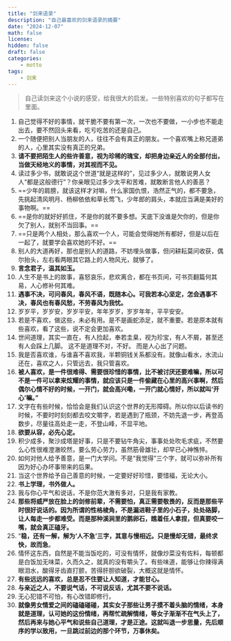 ```yaml
---
title: "剑来语录"
description: "自己最喜欢的剑来语录的摘要"
date: "2024-12-07"
math: false
license: 
hidden: false
draft: false 
categories: 
    - motto
tags:
    - 剑来
---
```


> 自己读剑来这个小说的感受，给我很大的启发。一些特别喜欢的句子都写在里面。

1. 自己觉得不好的事情，就干脆不要有第一次，一次也不要做，一小步也不能走出去，要不然回头来看，吃亏吃苦的还是自己。
2. 一个随便把别人当朋友的人，往往不会有真正的朋友。一个喜欢嘴上称兄道弟的人，心里其实没有真正的兄弟。
3. **请不要把陌生人的些许善意，视为珍稀的瑰宝，却把身边亲近人的全部付出，当做天经地义的事情，对其视而不见。**
4. 读过多少书，就敢说这个世道“就是这样的”，见过多少人，就敢说男人女人“都是这般德行”？你亲眼见过多少太平和苦难，就敢断言他人的善恶？
5. ==少年的肩膀，就该这样才对嘛，什么家国仇恨，浩然正气的，都不要急，先挑起清风明月、杨柳依依和草长莺飞，少年郎的肩头，本就应当满是美好的事物啊。==
6. ==是你的就好好抓住，不是你的就不要多想。天底下没谁是欠你的，但是你欠了别人，就别不当回事。==
7. ==只是两个人相处，那么喜欢一个人，可能会觉得她所有都好，但是以后在一起了，就要学会喜欢她的不好。==
8. 别人的大道再好，那也是别人的道路，不妨埋头做事，但问耕耘莫问收获，偶尔抬头，左右看两眼其它路上的人物风光，就够了。
9. **言念君子，温其如玉。**
10. 人生不是书上的故事，喜怒哀乐，悲欢离合，都在书页间，可书页翻篇何其易，人心修补何其难。
11. **遇事不决，可问春风，春风不语，既随本心。可我若本心坚定，怎会遇事不决，春风也有春风愁，不劳春风为我忧。**
12. 岁岁平，岁岁安，岁岁平安，年年岁岁，岁岁年年，平平安安。
13. 若是不喜欢，做这些，未必有用。是不是画蛇添足，就不重要。若是原本就有些喜欢，看了这些，说不定会更加喜欢。
14. 世间道理，其实一直在，有人捡起，奉若圭臬，视为珍宝，有人不屑，甚至还有人会踩上几脚。 这不是道理不对，不好。 而是人心出了问题。 
15. 我是否喜欢谁，与谁喜不喜欢我，半颗铜钱关系都没有。就像山看水，水流山还在，喜欢之人，只管远去，我只管喜欢。
16. **被人喜欢，是一件很难得、需要很珍惜的事情，比不被讨厌还要难嘛，所以可不是一件可以拿来炫耀的事情，就应该只是一件偷藏在心里的高兴事啊，然后偶尔心情不好的时候，一开门，就会高兴嘞，一开门就心情好，所以就叫‘开心’嘛。”**
17. 文字在有些时候，恰恰会是我们认识这个世界的无形障碍。所以你以后读书的时候，不要时时刻刻都去咬文嚼字，若是遇到了瓶颈，不妨先退一步，再登高数步，尽量往高处走一走，不登山峰，不显平地。
18. **欲要从容，必先心定。**
19. 积少成多，聚沙成塔是好事，只是不要钻牛角尖，事事处处吹毛求疵，不然要么心性很难澄澈皎然，要么劳心劳力，虽然筋骨雄壮，却早已心神憔悴。
20.  如何对他人给予善意，是一门大学问。不是“我觉得”三个字，就可以弥补所有因为好心办坏事带来的后果。 
21. 当这个世界给予自己善意的时候，一定要好好珍惜，要惜福，无论大小。
22. **书上学理，书外做人。**
23. 我与你心平气和说话，不是你范大澈有多对，只是我有家教。
24. **那些将威严放在脸上的剑修前辈，不需要怕，真正需要敬畏的，反而是那些平时很好说话的。因为所谓的性格棱角，不是漏进鞋子里的小石子，处处硌脚，让人每走一步都难受。而是那种溪涧里的鹅卵石，瞧着任人拿捏，但真要咬一嘴，就会真正磕牙。**
25. “**稳，还有一解，解为‘人不急’三字，其意与慢相近。只是慢却无错，最终求快，故而急**。
26. 情怀这东西，自然是不能当饭吃的，可没有情怀，就像炒菜没有佐料，每顿都是白饭加无味菜，久而久之，就真的没有嚼头了。有些味道，能够让你辣得满眼泪水，酸得牙齿直打颤，苦得肝胆欲破裂，大概这就是情怀。
27. **有些远远的喜欢，总是忍不住要让人知道，才能甘心。**
28. **与亲近之人，不要说气话，不可说反话，尤其不要不说话。**
29. 无心犯错不可怕，有心改错即修行。
30. **就像男女情爱之间的磕磕碰碰，其实女子那些让男子摸不着头脑的情绪，本身就是道理，认可她的这份情绪，再帮忙疏解情绪，等女子渐渐不在气头上了，然后再来与她心平气和说些自己道理，才是正途。这就叫退一步思量，先后顺序的学以致用，一旦跳过前边的那个环节，万事休矣。**